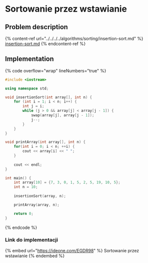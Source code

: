 # Sortowanie przez wstawianie

## Problem description

{% content-ref url="../../../../algorithms/sorting/insertion-sort.md" %}
[insertion-sort.md](../../../../algorithms/sorting/insertion-sort.md)
{% endcontent-ref %}

## Implementation

{% code overflow="wrap" lineNumbers="true" %}
```cpp
#include <iostream>

using namespace std;

void insertionSort(int array[], int n) {
    for (int i = 1; i < n; i++) {
        int j = i;
        while (j > 0 && array[j] < array[j - 1]) {
            swap(array[j], array[j - 1]);
            j--;
        }
    }
}

void printArray(int array[], int n) {
    for(int i = 0; i < n; ++i) {
        cout << array[i] << " ";
    }
 
    cout << endl;
}

int main() {
    int array[10] = {7, 3, 0, 1, 5, 2, 5, 19, 10, 5};
    int n = 10;
    
    insertionSort(array, n);

    printArray(array, n);

    return 0;
}
```
{% endcode %}

### Link do implementacji

{% embed url="https://ideone.com/EGDR98" %}
Sortowanie przez wstawianie
{% endembed %}